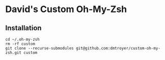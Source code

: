 # David's Custom Oh-My-Zsh

## Installation

```
cd ~/.oh-my-zsh
rm -rf custom
git clone --recurse-submodules git@github.com:dmtroyer/custom-oh-my-zsh.git custom
```
